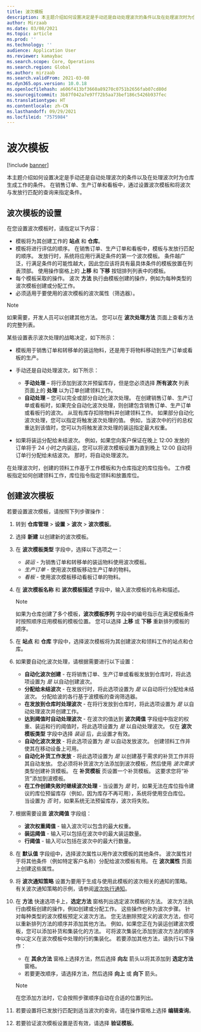 ```yaml
---
title: 波次模板
description: 本主题介绍如何设置决定是手动还是自动处理波次的条件以及在处理波次时为仓库生成工作的条件。
author: Mirzaab
ms.date: 03/08/2021
ms.topic: article
ms.prod: ''
ms.technology: ''
audience: Application User
ms.reviewer: kamaybac
ms.search.scope: Core, Operations
ms.search.region: Global
ms.author: mirzaab
ms.search.validFrom: 2021-03-08
ms.dyn365.ops.version: 10.0.18
ms.openlocfilehash: a606f413bf3660a89270c0751b2656fab07cd80d
ms.sourcegitcommit: 3b87f042a7e97f72b5aa73bef186c5426b937fec
ms.translationtype: HT
ms.contentlocale: zh-CN
ms.lasthandoff: 09/29/2021
ms.locfileid: "7575984"
---
```

# <a name="wave-templates"></a>波次模板

[!include [banner](../includes/banner.md)]

本主题介绍如何设置决定是手动还是自动处理波次的条件以及在处理波次时为仓库生成工作的条件。 在销售订单、生产订单和看板中，通过设置波次模板和将波次与发放行匹配的查询来指定条件。

## <a name="settings-for-wave-templates"></a>波次模板的设置

在您设置波次模板时，请指定以下内容：

- 模板将为其创建工作的 **站点** 和 **仓库**。
- 模板将进行评估的顺序。 在销售订单、生产订单和看板中，模板与发放行匹配的顺序。 发放行时，系统将应用行满足条件的第一个波次模板。 条件越广泛，行满足条件的可能性越大，因此您应该将具有最具体条件的模板放置在列表顶部。 使用操作窗格上的 **上移** 和 **下移** 按钮排列列表中的模板。
- 每个模板采取的操作。 波次 **方法** 执行由模板创建的操作，例如为每种类型的波次模板创建或分配工作。
- 必须适用于要使用的波次模板的波次属性（筛选器）。

> [!NOTE]
> 如果需要，开发人员可以创建其他方法。 您可以在 **波次处理方法** 页面上查看方法的完整列表。

某些设置表示波次处理的战略决定，如下所示：

- 模板用于销售订单和转移单的装运物料，还是用于将物料移动到生产订单或看板的生产。
- 手动还是自动处理波次，如下所示：

  - **手动处理** – 将行添加到波次并预留库存，但是您必须选择 **所有波次** 列表页面上的 **处理** 以为订单创建领料工作。
  - **自动处理** – 您可以完全或部分自动化波次处理。 在创建销售订单、生产订单或看板时，如果完全自动化波次处理，则创建包含销售订单、生产订单或看板行的波次。 从现有库存扣除物料并创建领料工作。 如果部分自动化波次处理，您可以指定将触发波次处理的值。 例如，当波次中的行的总权重达到该值时，您可以为将触发波次处理的装运指定最大权重。

- 如果将装运分配给未结波次。 例如，如果您向客户保证在晚上 12:00 发放的订单将于 24 小时之内装运，您可以将波次模板设置为直到晚上 12:00 自动将订单行分配给未结波次。 那时，将自动处理波次。

在处理波次时，创建的领料工作基于工作模板和为仓库指定的库位指令。 工作模板指定如何创建领料工作，库位指令指定领料和放置库位。

## <a name="create-a-wave-template"></a>创建波次模板

若要设置波次模板，请按照下列步骤操作：

1. 转到 **仓库管理** \> **设置** \> **波次** \> **波次模板**。
1. 选择 **新建** 以创建新的波次模板。
1. 在 **波次模板类型** 字段中，选择以下选项之一：

    - *装运* - 为销售订单和转移单的装运物料使用波次模板。
    - *生产订单* - 使用波次模板移动生产订单的物料。
    - *看板* - 使用波次模板移动看板订单的物料。

1. 在 **波次模板名称** 和 **波次模板描述** 字段中，输入波次模板的名称和描述。

    > [!NOTE]
    > 如果为仓库创建了多个模板，**波次模板序列** 字段中的编号指示在满足模板条件时按照顺序应用模板的模板位置。 您可以选择 **上移** 或 **下移** 重新排列模板的顺序。

1. 在 **站点** 和 **仓库** 字段中，选择波次模板将为其创建波次和领料工作的站点和仓库。
1. 如果要自动化波次处理，请根据需要进行以下设置：

    - **自动化波次创建** - 在将销售订单、生产订单或看板发放到仓库时，将此选项设置为 *是* 以自动创建波次。
    - **分配给未结波次** - 在发放行时，将此选项设置为 *是* 以自动将行分配给未结波次。 分配给波的各行基于波模板的查询筛选器。
    - **在发放到仓库时处理波次** - 在将行发放到仓库时，将此选项设置为 *是* 以自动处理波次并创建工作。
    - **达到阈值时自动处理波次** - 在波次的值达到 **波次阈值** 字段组中指定的权重、装运和行的阈值时，将此选项设置为 *是* 以自动处理波次。 仅在 **波次模板类型** 字段中选择 *装运* 后，此设置才有效。
    - **自动化波次发放** - 将此选项设置为 *是* 以自动发放波次。 创建领料工作并使其在移动设备上可用。
    - **自动化补货工作发放** - 将此选项设置为 *是* 以创建基于需求的补货工作并将其自动发放。 您必须将补货波次方法添加到波次模板，然后使用 *波次需求* 类型创建补货模板。 在 **补货模板** 页设置一个补货模板。 这要求您将“补货”添加到波模板。
    - **在工作创建失败时继续波次处理** - 当设置为 *是* 时，如果无法在库位指令建议的库位预留库存（例如，因为库存不再可用），系统将使用空白库位。 当设置为 *否* 时，如果系统无法预留库存，波次将失败。

1. 根据需要设置 **波次阈值** 字段组：
    - **波次权重阈值** - 输入波次可以包含的最大权重。
    - **装运阈值** - 输入可以包括在波次中的最大装运数量。
    - **行阈值** - 输入可以包括在波次中的最大行数量。

1. 在 **默认值** 字段组中，选择波次属性以用作波次模板的其他条件。 波次属性对于将其他条件（例如特定客户名称）分配给波次模板有用。 在 **波次属性** 页面上创建这些属性。 

1. 将 **波次通知策略** 设置为要用于生成与使用此模板的波次相关的通知的策略。 有关波次通知策略的示例，请参阅[波次执行通知](wave-execution-notifications.md)。

1. 在 **方法** 快速选项卡上，**选定方法** 窗格列出选定波次模板的方法。 波次方法执行由模板创建的操作，例如创建或分配工作。 这些操作也称为波次步骤。 针对每种类型的波次模板预定义波次方法。 您无法删除预定义的波次方法，但可以重新排列方法的顺序并添加其他方法。 例如，如果您正在为装运创建波次模板，您可以添加补货和集装化的方法。 可将波次集装化添加到波次方法的顺序中以定义在波次模板中处理的行的集装化。 若要添加其他方法，请执行以下操作：

    - 在 **其余方法** 窗格上选择方法，然后选择 **向左** 箭头以将其添加到 **选定方法** 窗格。
    - 若要更改顺序，请选择方法，然后选择 **向上** 或 **向下** 箭头。

    > [!NOTE]
    > 在您添加方法时，它会按照步骤顺序自动在合适的位置列出。

1. 若要设置将已发放行匹配到适当波次的查询，请在操作窗格上选择 **编辑查询**。
1. 若要验证波次模板设置是否有效，请选择 **验证模板**。
